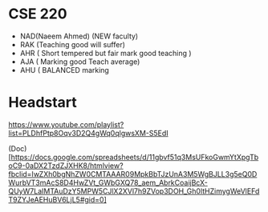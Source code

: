 # CSE 220 
- NAD(Naeem Ahmed) (NEW faculty)
- RAK (Teaching good will suffer)
- AHR ( Short tempered but fair mark good teaching )
- AJA ( Marking good Teach average)
- AHU ( BALANCED marking 


# Headstart
https://www.youtube.com/playlist?list=PLDhfPtp8Oqv3D2Q4gWq0qlgwsXM-S5EdI

(Doc)[https://docs.google.com/spreadsheets/d/11gbvf51q3MsUFkoGwmYtXpgTboC9-0aDX2TzdZJXHK8/htmlview?fbclid=IwZXh0bgNhZW0CMTAAAR09MpkBbTJzUnA3M5WgBJLL3g5eQ0DWurbVT3mAcS8D4HwZVt_GWbGXQ78_aem_AbrkCoaijBcX-QUyW7LaIMTAuDzY5MPW5CJlX2XVl7h9ZVop3DOH_Gh0ltHZimygWeVlEFdT9ZYJeAEHuBV6LjL5#gid=0]

